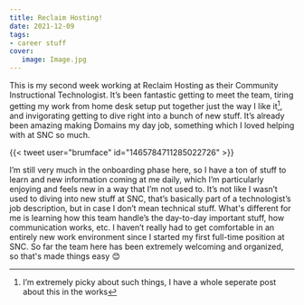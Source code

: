 ```yaml
---
title: Reclaim Hosting!
date: 2021-12-09
tags:
- career stuff
cover:
   image: Image.jpg
---
```

This is my second week working at Reclaim Hosting as their Community Instructional Technologist. It’s been fantastic getting to meet the team, tiring getting my work from home desk setup put together just the way I like it[^1], and invigorating getting to dive right into a bunch of new stuff. It’s already been amazing making Domains my day job, something which I loved helping with at SNC so much.

{{< tweet user="brumface" id="1465784711285022726" >}}

I’m still very much in the onboarding phase here, so I have a ton of stuff to learn and new information coming at me daily, which I’m particularly enjoying and feels new in a way that I’m not used to. It’s not like I wasn’t used to diving into new stuff at SNC, that’s basically part of a technologist’s job description, but in case I don’t mean technical stuff. What's different for me is learning how this team handle’s the day-to-day important stuff, how communication works, etc. I haven’t really had to get comfortable in an entirely new work environment since I started my first full-time position at SNC. So far the team here has been extremely welcoming and organized, so that's made things easy 😊

[^1]: I’m extremely picky about such things, I have a whole seperate post about this in the works

